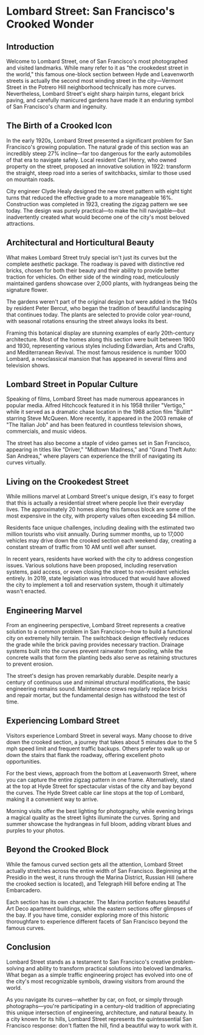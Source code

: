# Lombard Street: San Francisco's Crooked Wonder

## Introduction

Welcome to Lombard Street, one of San Francisco's most photographed and visited landmarks. While many refer to it as "the crookedest street in the world," this famous one-block section between Hyde and Leavenworth streets is actually the second most winding street in the city—Vermont Street in the Potrero Hill neighborhood technically has more curves. Nevertheless, Lombard Street's eight sharp hairpin turns, elegant brick paving, and carefully manicured gardens have made it an enduring symbol of San Francisco's charm and ingenuity.

## The Birth of a Crooked Icon

In the early 1920s, Lombard Street presented a significant problem for San Francisco's growing population. The natural grade of this section was an incredibly steep 27% incline—far too dangerous for the early automobiles of that era to navigate safely. Local resident Carl Henry, who owned property on the street, proposed an innovative solution in 1922: transform the straight, steep road into a series of switchbacks, similar to those used on mountain roads.

City engineer Clyde Healy designed the new street pattern with eight tight turns that reduced the effective grade to a more manageable 16%. Construction was completed in 1923, creating the zigzag pattern we see today. The design was purely practical—to make the hill navigable—but inadvertently created what would become one of the city's most beloved attractions.

## Architectural and Horticultural Beauty

What makes Lombard Street truly special isn't just its curves but the complete aesthetic package. The roadway is paved with distinctive red bricks, chosen for both their beauty and their ability to provide better traction for vehicles. On either side of the winding road, meticulously maintained gardens showcase over 2,000 plants, with hydrangeas being the signature flower.

The gardens weren't part of the original design but were added in the 1940s by resident Peter Bercut, who began the tradition of beautiful landscaping that continues today. The plants are selected to provide color year-round, with seasonal rotations ensuring the street always looks its best.

Framing this botanical display are stunning examples of early 20th-century architecture. Most of the homes along this section were built between 1900 and 1930, representing various styles including Edwardian, Arts and Crafts, and Mediterranean Revival. The most famous residence is number 1000 Lombard, a neoclassical mansion that has appeared in several films and television shows.

## Lombard Street in Popular Culture

Speaking of films, Lombard Street has made numerous appearances in popular media. Alfred Hitchcock featured it in his 1958 thriller "Vertigo," while it served as a dramatic chase location in the 1968 action film "Bullitt" starring Steve McQueen. More recently, it appeared in the 2003 remake of "The Italian Job" and has been featured in countless television shows, commercials, and music videos.

The street has also become a staple of video games set in San Francisco, appearing in titles like "Driver," "Midtown Madness," and "Grand Theft Auto: San Andreas," where players can experience the thrill of navigating its curves virtually.

## Living on the Crookedest Street

While millions marvel at Lombard Street's unique design, it's easy to forget that this is actually a residential street where people live their everyday lives. The approximately 20 homes along this famous block are some of the most expensive in the city, with property values often exceeding $4 million.

Residents face unique challenges, including dealing with the estimated two million tourists who visit annually. During summer months, up to 17,000 vehicles may drive down the crooked section each weekend day, creating a constant stream of traffic from 10 AM until well after sunset.

In recent years, residents have worked with the city to address congestion issues. Various solutions have been proposed, including reservation systems, paid access, or even closing the street to non-resident vehicles entirely. In 2019, state legislation was introduced that would have allowed the city to implement a toll and reservation system, though it ultimately wasn't enacted.

## Engineering Marvel

From an engineering perspective, Lombard Street represents a creative solution to a common problem in San Francisco—how to build a functional city on extremely hilly terrain. The switchback design effectively reduces the grade while the brick paving provides necessary traction. Drainage systems built into the curves prevent rainwater from pooling, while the concrete walls that form the planting beds also serve as retaining structures to prevent erosion.

The street's design has proven remarkably durable. Despite nearly a century of continuous use and minimal structural modifications, the basic engineering remains sound. Maintenance crews regularly replace bricks and repair mortar, but the fundamental design has withstood the test of time.

## Experiencing Lombard Street

Visitors experience Lombard Street in several ways. Many choose to drive down the crooked section, a journey that takes about 5 minutes due to the 5 mph speed limit and frequent traffic backups. Others prefer to walk up or down the stairs that flank the roadway, offering excellent photo opportunities.

For the best views, approach from the bottom at Leavenworth Street, where you can capture the entire zigzag pattern in one frame. Alternatively, stand at the top at Hyde Street for spectacular vistas of the city and bay beyond the curves. The Hyde Street cable car line stops at the top of Lombard, making it a convenient way to arrive.

Morning visits offer the best lighting for photography, while evening brings a magical quality as the street lights illuminate the curves. Spring and summer showcase the hydrangeas in full bloom, adding vibrant blues and purples to your photos.

## Beyond the Crooked Block

While the famous curved section gets all the attention, Lombard Street actually stretches across the entire width of San Francisco. Beginning at the Presidio in the west, it runs through the Marina District, Russian Hill (where the crooked section is located), and Telegraph Hill before ending at The Embarcadero.

Each section has its own character. The Marina portion features beautiful Art Deco apartment buildings, while the eastern sections offer glimpses of the bay. If you have time, consider exploring more of this historic thoroughfare to experience different facets of San Francisco beyond the famous curves.

## Conclusion

Lombard Street stands as a testament to San Francisco's creative problem-solving and ability to transform practical solutions into beloved landmarks. What began as a simple traffic engineering project has evolved into one of the city's most recognizable symbols, drawing visitors from around the world.

As you navigate its curves—whether by car, on foot, or simply through photographs—you're participating in a century-old tradition of appreciating this unique intersection of engineering, architecture, and natural beauty. In a city known for its hills, Lombard Street represents the quintessential San Francisco response: don't flatten the hill, find a beautiful way to work with it.
